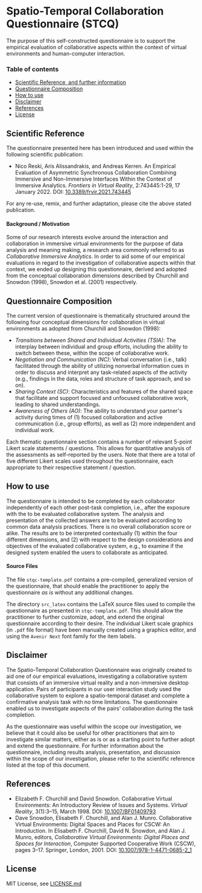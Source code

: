 # Spatio-Temporal Collaboration Questionnaire (STCQ)

The purpose of this self-constructed questionnaire is to support the empirical evaluation of collaborative aspects within the context of virtual environments and human-computer interaction.

### Table of contents
* [Scientific Reference, and further information](#Scientific-Reference)
* [Questionnaire Composition](#Questionnaire-Composition)
* [How to use](#How-to-use)
* [Disclaimer](#Disclaimer)
* [References](#References)
* [License](#License)

## Scientific Reference

The questionnaire presented here has been introduced and used within the following scientific publication:

* Nico Reski, Aris Alissandrakis, and Andreas Kerren. An Empirical Evaluation of Asymmetric Synchronous Collaboration Combining Immersive and Non-Immersive Interfaces Within the Context of Immersive Analytics. *Frontiers in Virtual Reality*, 2:743445:1-29, 17 January 2022. DOI: [10.3389/frvir.2021.743445](https://doi.org/10.3389/frvir.2021.743445)

For any re-use, remix, and further adaptation, please cite the above stated publication.

#### Background / Motivation

Some of our research interests evolve around the interaction and collaboration in immersive virtual environments for the purpose of data analysis and meaning making, a research area commonly referred to as *Collaborative Immersive Analytics*.
In order to aid some of our empirical evaluations in regard to the investigation of collaborative aspects within that context, we ended up designing this questionnaire, derived and adopted from the conceptual collaboration dimensions described by Churchill and Snowdon (1998), Snowdon et al. (2001) respectively.

## Questionnaire Composition

The current version of questionnaire is thematically structured around the following four conceptual dimensions for collaboration in virtual environments as adopted from Churchill and Snowdon (1998):

* *Transitions between Shared and Individual Activities (TSIA)*: The interplay between individual and group efforts, including the ability to switch between these, within the scope of collaborative work.
* *Negotiation and Communication (NC)*: Verbal conversation (i.e., talk) facilitated through the ability of utilizing nonverbal information cues in order to discuss and interpret any task-related aspects of the activity (e.g., findings in the data, roles and structure of task approach, and so on).
* *Sharing Context (SC)*: Characteristics and features of the shared space that facilitate and support focused and unfocused collaborative work, leading to shared understandings.
* *Awareness of Others (AO)*: The ability to understand your partner's activity during times of (1) focused collaboration and active communication (i.e., group efforts), as well as (2) more independent and individual work.

Each thematic questionnaire section contains a number of relevant 5-point Likert scale statements / questions. This allows for quantitative analysis of the assessments as self-reported by the users. Note that there are a total of five different Likert scales used throughout the questionnaire, each appropriate to their respective statement / question.
 
## How to use

The questionnaire is intended to be completed by each collaborator independently of each other post-task completion, i.e., after the exposure with the to be evaluated collaborative system. The analysis and presentation of the collected answers are to be evaluated according to common data analysis practices. There is no overall collaboration score or alike. The results are to be interpreted contextually (1) within the four different dimensions, and (2) with respect to the design considerations and objectives of the evaluated collaborative system, e.g., to examine if the designed system enabled the users to collaborate as anticipated. 

#### Source Files

The file `stqc-template.pdf` contains a pre-compiled, generalized version of the questionnaire, that should enable the practitioner to apply the questionnaire *as is* without any additional changes.

The directory `src_latex` contains the LaTeX source files used to compile the questionnaire as presented in `stqc-template.pdf`. This should allow the practitioner to further customize, adopt, and extend the original questionnaire according to their desire. The individual Likert scale graphics (in `.pdf` file format) have been manually created using a graphics editor, and using the `Avenir Next` font family for the item labels.

##  Disclaimer

The Spatio-Temporal Collaboration Questionnaire was originally created to aid one of our empirical evaluations, investigating a collaborative system that consists of an immersive virtual reality and a non-immersive desktop application. Pairs of participants in our user interaction study used the collaborative system to explore a spatio-temporal dataset and complete a confirmative analysis task with no time limitations. The questionnaire enabled us to investigate aspects of the pairs' collaboration during the task completion.

As the questionnaire was useful within the scope our investigation, we believe that it could also be useful for other practitioners that aim to investigate similar matters, either as is or as a starting point to further adopt and extend the questionnaire. For further information about the questionnaire, including results analysis, presentation, and discussion within the scope of our investigation, please refer to the scientific reference listed at the top of this document.

## References

* Elizabeth F. Churchill and David Snowdon. Collaborative Virtual Environments: An Introductory Review of Issues and Systems. *Virtual Reality*, 3(1):3–15, March 1998. DOI: [10.1007/BF01409793](https://doi.org/10.1007/BF01409793)
* Dave Snowdon, Elisabeth F. Churchill, and Alan J. Munro. Collaborative Virtual Environments: Digital Spaces and Places for CSCW: An Introduction. In Elisabeth F. Churchill, David N. Snowdon, and Alan J. Munro, editors, *Collaborative Virtual Environments: Digital Places and Spaces for Interaction*, Computer Supported Cooperative Work (CSCW), pages 3–17. Springer, London, 2001. DOI: [10.1007/978-1-4471-0685-2_1](https://doi.org/10.1007/978-1-4471-0685-2_1)

## License
MIT License, see [LICENSE.md](LICENSE.md)


